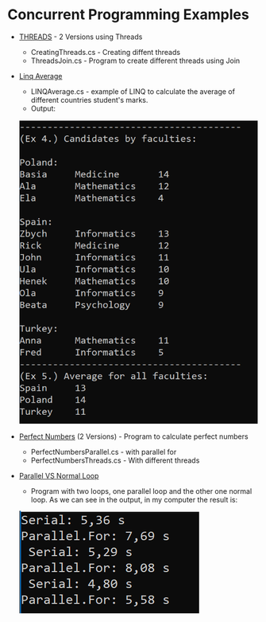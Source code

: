 # Concurrent Programming Examples

* [THREADS](Threads/) - 2 Versions using Threads
	*  CreatingThreads.cs - Creating diffent threads
	*  ThreadsJoin.cs - Program to create different threads using Join

* [Linq Average](LinqAverage/)
	*  LINQAverage.cs - example of LINQ to calculate the average of different countries student's marks.
	*  Output:

	![Output Image](LinqAverage/output.png)

* [Perfect Numbers](PerfectNumbers/) (2 Versions) - Program to calculate perfect numbers
	*  PerfectNumbersParallel.cs - with parallel for
	*  PerfectNumbersThreads.cs - With different threads

* [Parallel VS Normal Loop](ParallelVSNormalLoop/)
	*  Program with two loops, one parallel loop and the other one normal loop. As we can see in the output, in my computer the result is:
			
	![Output Image](ParallelVSNormalLoop/output.png)


